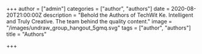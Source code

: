 +++
author = ["admin"]
categories = ["author", "authors"]
date = 2020-08-20T21:00:00Z
description = "Behold the Authors of TechWit Ke. Intelligent and Truly Creative. The team behind the quality content."
image = "/images/undraw_group_hangout_5gmq.svg"
tags = ["author", "authors"]
title = "Authors"

+++
